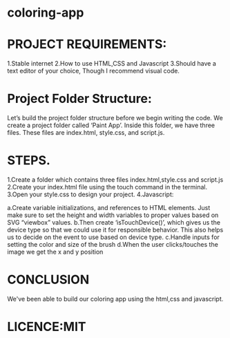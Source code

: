 # coloring-app

# PROJECT REQUIREMENTS:
1.Stable internet 
2.How to use HTML,CSS and Javascript
3.Should have a text editor of your choice, Though I recommend visual code.


# Project Folder Structure:
Let’s build the project folder structure before we begin writing the code. We create a project folder called ‘Paint App’. Inside this folder, we have three files. These files are index.html, style.css, and script.js.

# STEPS.
1.Create a folder which contains three files index.html,style.css and script.js
2.Create your index.html file using the touch command in the terminal.
3.Open your style.css to design your project.
4.Javascript:

a.Create variable initializations, and references to HTML elements. Just make sure to set the height and width variables to proper values based on SVG “viewbox” values.
b.Then create ‘isTouchDevice()’, which gives us the device type so that we could use it for responsible behavior. This also helps us to decide on the event to use based on device type.
c.Handle inputs for setting the color and size of the brush
d.When the user clicks/touches the image we get the x and y position



# CONCLUSION
We've been able to build our coloring app using the html,css and javascript.

# LICENCE:MIT
